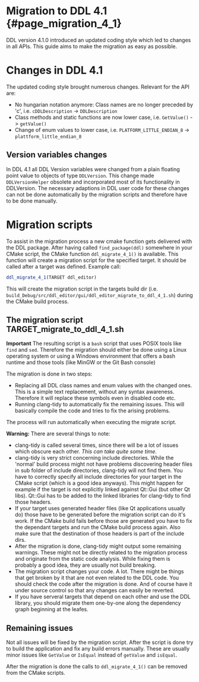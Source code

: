 # Migration to DDL 4.1 {#page_migration_4_1}

DDL version 4.1.0 introduced an updated coding style which led to changes in all APIs.
This guide aims to make the migration as easy as possible.

# Changes in DDL 4.1

The updated coding style brought numerous changes. Relevant for the API are:

* No hungarian notation anymore: Class names are no longer preceded by 'c', i.e. `cDDLDescription` -> `DDLDescription` 
* Class methods and static functions are now lower case, i.e. `GetValue()` -> `getValue()`
* Change of enum values to lower case, i.e. `PLATFORM_LITTLE_ENDIAN_8` -> `plattform_little_endian_8` 

## Version variables changes

In DDL 4.1 all DDL Version variables were changed from a plain floating point value to objects of type `DDLVersion`.
This change made `DDLVersionHelper` obsolete and incorporated most of its functionality in DDLVersion.
The necessary adaptions in DDL user code for these changes can not be done automatically by the migration scripts 
and therefore have to be done manually.


# Migration scripts

To assist in the migration process a new cmake function gets delivered with the DDL package. 
After having called `find_package(ddl)` somewhere in your CMake script, the CMake function `ddl_migrate_4_1()`
is available. This function will create a migration script for the specified target. It should be called after
a target was defined. Example call:

````cmake
ddl_migrate_4_1(TARGET ddl_editor)
````

This will create the migration script in the targets build dir 
(i.e. `build_Debug/src/ddl_editor/gui/ddl_editor_migrate_to_ddl_4_1.sh`)
during the CMake build process.

## The migration script TARGET_migrate_to_ddl_4_1.sh

**Important** The resulting script is a `bash` script that uses POSIX tools like `find` and `sed`. Therefore the migration should either be done using a 
Linux operating system or using a Windows environment that offers a bash runtime and those tools (like MinGW or the Git Bash console)
 
The migration is done in two steps:

* Replacing all DDL class names and enum values with the changed ones. This is a simple text replacement,
without any syntax awareness. Therefore it will replace these symbols even in disabled code etc.
* Running clang-tidy to automatically fix the remaining issues. This will basically compile the code 
and tries to fix the arising problems.

The process will run automatically when executing the migrate script.

**Warning:**  There are several things to note:

* clang-tidy is called several times, since there will be a lot of issues which obscure each other. 
*This can take quite some time.*
* clang-tidy is very strict concerning include directories. While the 'normal' build process might not
have problems discovering header files in sub folder of include directories, clang-tidy will not find
them. You have to correctly specify all include directories for your target in the CMake script
(which is a good idea anyways). This might happen for example if the target is not explicitly linked
against Qt::Gui (but other Qt libs). Qt::Gui has to be added to the linked libraries for clang-tidy
to find those headers.
* If your target uses generated header files (like Qt applications usually do) those have to be 
generated before the migration script can do it's work. If the CMake build fails before those are 
generated you have to fix the dependant targets and run the CMake build process again. Also make sure 
that the destination of those headers is part of the include dirs.
* After the migration is done, clang-tidy might output some remaining warnings. These might not be 
directly related to the migration process and originate from the static code analysis. While fixing 
them is probably a good idea, they are usually not build breaking.
* The migration script changes your code. A lot. There might be things that get broken by it that are 
not even related to the DDL code. You should check the code after the migration is done. And of course
have it under source control so that any changes can easily be reverted.
* If you have serveral targets that depend on each other and use the DDL library, you should migrate 
them one-by-one along the dependency graph beginning at the leafes.

## Remaining issues

Not all issues will be fixed by the migration script. After the script is done try to build the 
application and fix any build errors manually. These are usually minor issues like `GetValue` or `IsEqual` 
instead of `getValue` and `isEqual`.

After the migration is done the calls to `ddl_migrate_4_1()` can be removed from the CMake scripts.

